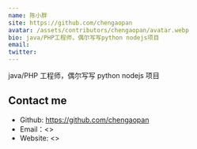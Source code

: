 ```yaml
---
name: 陈小胖
site: https://github.com/chengaopan
avatar: /assets/contributors/chengaopan/avatar.webp
bio: java/PHP工程师，偶尔写写python nodejs项目
email:
twitter:
---
```


java/PHP 工程师，偶尔写写 python nodejs 项目

## Contact me

- Github: <https://github.com/chengaopan>
- Email：<>
- Website: <>
